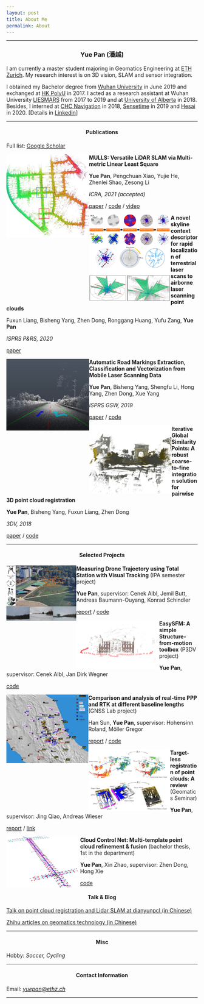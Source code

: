 ```yaml
---
layout: post
title: About Me
permalink: About
---
```



------
### <center>Yue Pan (潘越)</center>

I am currently a master student majoring in Geomatics Engineering at [ETH Zurich](https://ethz.ch/en.html).  My research interest is on 3D vision, SLAM and sensor integration.

I obtained my Bachelor degree from [Wuhan University](https://en.whu.edu.cn/) in June 2019 and exchanged at [HK PolyU](https://www.polyu.edu.hk/web/en/home/index.html) in 2017. I acted as a research assistant at Wuhan University [LIESMARS](http://www.lmars.whu.edu.cn/en/) from 2017 to 2019 and at [University of Alberta](https://www.ualberta.ca/) in 2018. Besides, I interned at [CHC Navigation](https://www.chcnav.com/index) in 2018, [Sensetime](https://www.sensetime.com/en/) in 2019 and [Hesai](https://www.hesaitech.com/en/) in 2020. [Details in [Linkedin](https://www.linkedin.com/in/yue-pan-59461b148/)]

-----

#### <center>Publications</center>

Full list: [Google Scholar](https://scholar.google.com/citations?hl=en&user=PUlWya8AAAAJ)



<img align="left" src="../assets/mulls-kitti.png" style="zoom: 27%;" />**MULLS: Versatile LiDAR SLAM via Multi-metric Linear Least Square**

**Yue Pan**, Pengchuan Xiao, Yujie He, Zhenlei Shao, Zesong Li

*ICRA, 2021 (accepted)* 

[paper](https://arxiv.org/pdf/2102.03771.pdf) / [code](https://github.com/YuePanEdward/MULLS) / [video](https://www.youtube.com/watch?v=85bGD55e3-0&feature=youtu.be) 



<img align="left" src="../assets/skyline_context.png" style="zoom: 33%;" />**A novel skyline context descriptor for rapid localization of terrestrial laser scans to airborne laser scanning point clouds**

Fuxun Liang, Bisheng Yang, Zhen Dong, Ronggang Huang, Yufu Zang, **Yue Pan**

*ISPRS P&RS, 2020*

[paper](https://www.sciencedirect.com/science/article/pii/S0924271620301155#f0015)



<img align="left" src="../assets/roadmarking.png" style="zoom: 32%;" />**Automatic Road Markings Extraction, Classification and Vectorization from Mobile Laser Scanning Data**

**Yue Pan**, Bisheng Yang, Shengfu Li, Hong Yang, Zhen Dong, Xue Yang

 *ISPRS GSW, 2019*

 [paper](https://www.int-arch-photogramm-remote-sens-spatial-inf-sci.net/XLII-2-W13/1089/2019/) / [code](https://github.com/YuePanEdward/RoadMarkingExtraction)



<img align="left" src="../assets/gh-icp.png" style="zoom: 32%;" />**Iterative Global Similarity Points: A robust coarse-to-fine integration solution for pairwise 3D point cloud registration**

**Yue Pan**, Bisheng Yang, Fuxun Liang, Zhen Dong

*3DV, 2018*   

[paper](https://ieeexplore.ieee.org/abstract/document/8490968) / [code](https://github.com/YuePanEdward/GH-ICP) 

-------

#### <center>Selected Projects</center>

<img align="left" src="../assets/dataset.png" style="zoom: 18%;" />**Measuring Drone Trajectory using Total Station with Visual Tracking**  (IPA semester project)

**Yue Pan**, supervisor: Cenek Albl,  Jemil Butt, Andreas Baumann-Ouyang, Konrad Schindler

[report](https://ethz.ch/content/dam/ethz/special-interest/baug/igp/photogrammetry-remote-sensing-dam/documents/pdf/Student_Theses/IPA_YuePan.pdf) / [code](https://github.com/YuePanEdward/drone-tracking-toolkits)



<img align="left" src="../assets/easy_sfm.png" style="zoom: 40%;" />**EasySFM: A simple Structure-from-motion toolbox** (P3DV project)

**Yue Pan**, supervisor: Cenek Albl, Jan Dirk Wegner

[code](https://github.com/YuePanEdward/EasySFM)



<img align="left" src="../assets/gnss_earthquake.png" style="zoom: 25%;" />**Comparison and analysis of real-time PPP and RTK at different baseline lengths** (GNSS Lab project)

Han Sun, **Yue Pan**, supervisor: Hohensinn Roland, Möller Gregor

[report](https://github.com/YuePanEdward/GNSSLab/blob/master/documents/GNSSLab_report_HanSun%26YuePan.pdf) / [code](https://github.com/YuePanEdward/GNSSLab)





<img align="left" src="../assets/reg_review.png" style="zoom: 33%;" />**Target-less registration of point clouds: A review** (Geomatics Seminar)

**Yue Pan**, supervisor: Jing Qiao, Andreas Wieser 

[report](https://arxiv.org/abs/1912.12756) / [link](https://github.com/YuePanEdward/point-cloud-registration-review)





<img align="left" src="../assets/posegraph.jpg" style="zoom: 19%;" />**Cloud Control Net: Multi-template point cloud refinement & fusion** (bachelor thesis, 1st in the department)

 **Yue Pan**, Xin Zhao, supervisor: Zhen Dong, Hong Xie

 [code](https://github.com/YuePanEdward/CloudControlNet)



#### <center>Talk & Blog</center>

[Talk on point cloud registration and Lidar SLAM at dianyunpcl (in Chinese)](https://www.bilibili.com/video/BV1Y54y1B7si?from=search&seid=10115392623998023724)

[Zhihu articles on geomatics technology (in Chinese)](https://www.zhihu.com/column/c_1088383916930469888)

---

#### <center>Misc</center>

Hobby: *Soccer, Cycling*

-----

#### <center>Contact Information</center>

Email: *yuepan@ethz.ch*

---

